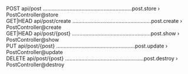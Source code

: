  POST      api/post ............................................................post.store › PostController@store  
 GET|HEAD  api/post/create .....................................................post.create › PostController@create  
 GET|HEAD  api/post/{post} .....................................................post.show › PostController@show  
 PUT       api/post/{post} .....................................................post.update › PostController@update  
 DELETE    api/post/{post} .....................................................post.destroy › PostController@destroy
